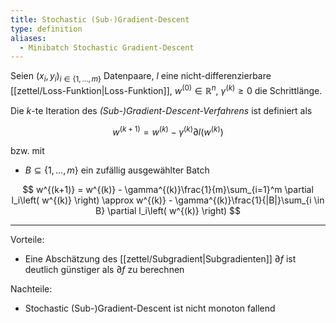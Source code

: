 ```yaml
---
title: Stochastic (Sub-)Gradient-Descent
type: definition
aliases:
  - Minibatch Stochastic Gradient-Descent
---
```


Seien $(x_i, y_i)_{i \in \{ 1, \dots, m \}}$ Datenpaare, $l$ eine nicht-differenzierbare [[zettel/Loss-Funktion|Loss-Funktion]], $w^{(0)} \in \mathbb{R}^n$, $\gamma^{(k)} \ge 0$ die Schrittlänge.

Die $k$-te Iteration des *(Sub-)Gradient-Descent-Verfahrens* ist definiert als

$$
	w^{(k+1)} = w^{(k)} - \gamma^{(k)}\partial l\left( w^{(k)} \right)
$$

bzw. mit
- $B \subseteq \{ 1, \dots, m \}$ ein zufällig ausgewählter Batch

$$
	w^{(k+1)} = w^{(k)} - \gamma^{(k)}\frac{1}{m}\sum_{i=1}^m \partial l_i\left( w^{(k)} \right) \approx w^{(k)} - \gamma^{(k)}\frac{1}{|B|}\sum_{i \in B} \partial l_i\left( w^{(k)} \right)
$$

---

Vorteile:
- Eine Abschätzung des [[zettel/Subgradient|Subgradienten]] $\partial f$ ist deutlich günstiger als $\partial f$ zu berechnen

Nachteile:
- Stochastic (Sub-)Gradient-Descent ist nicht monoton fallend